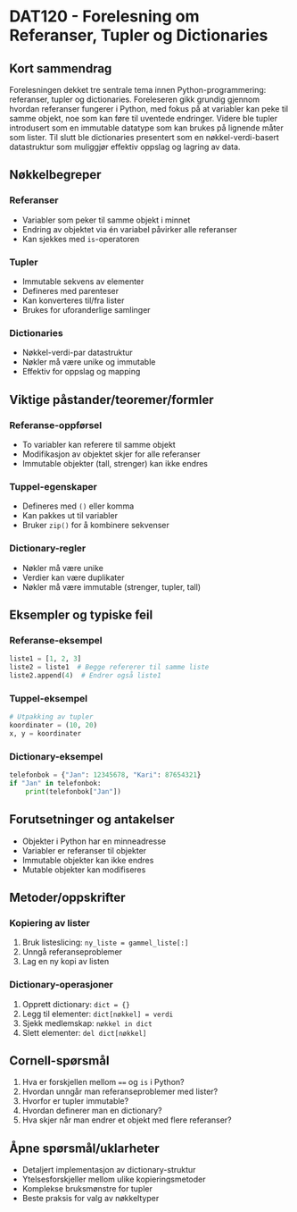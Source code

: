 # DAT120 - Forelesning om Referanser, Tupler og Dictionaries

## Kort sammendrag
Forelesningen dekket tre sentrale tema innen Python-programmering: referanser, tupler og dictionaries. Foreleseren gikk grundig gjennom hvordan referanser fungerer i Python, med fokus på at variabler kan peke til samme objekt, noe som kan føre til uventede endringer. Videre ble tupler introdusert som en immutable datatype som kan brukes på lignende måter som lister. Til slutt ble dictionaries presentert som en nøkkel-verdi-basert datastruktur som muliggjør effektiv oppslag og lagring av data.

## Nøkkelbegreper

### Referanser
- Variabler som peker til samme objekt i minnet
- Endring av objektet via én variabel påvirker alle referanser
- Kan sjekkes med `is`-operatoren

### Tupler
- Immutable sekvens av elementer
- Defineres med parenteser
- Kan konverteres til/fra lister
- Brukes for uforanderlige samlinger

### Dictionaries
- Nøkkel-verdi-par datastruktur
- Nøkler må være unike og immutable
- Effektiv for oppslag og mapping

## Viktige påstander/teoremer/formler

### Referanse-oppførsel
- To variabler kan referere til samme objekt
- Modifikasjon av objektet skjer for alle referanser
- Immutable objekter (tall, strenger) kan ikke endres

### Tuppel-egenskaper
- Defineres med `()` eller komma
- Kan pakkes ut til variabler
- Bruker `zip()` for å kombinere sekvenser

### Dictionary-regler
- Nøkler må være unike
- Verdier kan være duplikater
- Nøkler må være immutable (strenger, tupler, tall)

## Eksempler og typiske feil

### Referanse-eksempel
```python
liste1 = [1, 2, 3]
liste2 = liste1  # Begge refererer til samme liste
liste2.append(4)  # Endrer også liste1
```

### Tuppel-eksempel
```python
# Utpakking av tupler
koordinater = (10, 20)
x, y = koordinater
```

### Dictionary-eksempel
```python
telefonbok = {"Jan": 12345678, "Kari": 87654321}
if "Jan" in telefonbok:
    print(telefonbok["Jan"])
```

## Forutsetninger og antakelser
- Objekter i Python har en minneadresse
- Variabler er referanser til objekter
- Immutable objekter kan ikke endres
- Mutable objekter kan modifiseres

## Metoder/oppskrifter

### Kopiering av lister
1. Bruk listeslicing: `ny_liste = gammel_liste[:]`
2. Unngå referanseproblemer
3. Lag en ny kopi av listen

### Dictionary-operasjoner
1. Opprett dictionary: `dict = {}`
2. Legg til elementer: `dict[nøkkel] = verdi`
3. Sjekk medlemskap: `nøkkel in dict`
4. Slett elementer: `del dict[nøkkel]`

## Cornell-spørsmål

1. Hva er forskjellen mellom `==` og `is` i Python?
2. Hvordan unngår man referanseproblemer med lister?
3. Hvorfor er tupler immutable?
4. Hvordan definerer man en dictionary?
5. Hva skjer når man endrer et objekt med flere referanser?

## Åpne spørsmål/uklarheter
- Detaljert implementasjon av dictionary-struktur
- Ytelsesforskjeller mellom ulike kopieringsmetoder
- Komplekse bruksmønstre for tupler
- Beste praksis for valg av nøkkeltyper